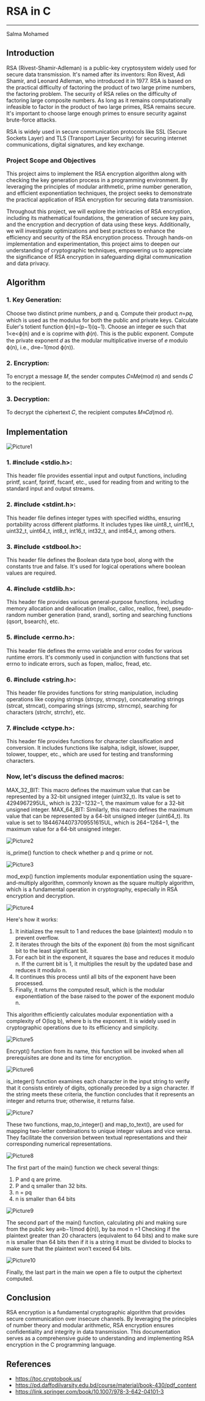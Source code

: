 # RSA in C
---
Salma Mohamed

## Introduction

RSA (Rivest-Shamir-Adleman) is a public-key cryptosystem widely used for secure data transmission. It's named after its inventors: Ron Rivest, Adi Shamir, and Leonard Adleman, who introduced it in 1977. RSA is based on the practical difficulty of factoring the product of two large prime numbers, the factoring problem.
The security of RSA relies on the difficulty of factoring large composite numbers. As long as it remains computationally infeasible to factor in the product of two large primes, RSA remains secure. It's important to choose large enough primes to ensure security against brute-force attacks.

RSA is widely used in secure communication protocols like SSL (Secure Sockets Layer) and TLS (Transport Layer Security) for securing internet communications, digital signatures, and key exchange.


### Project Scope and Objectives

This project aims to implement the RSA encryption algorithm along with checking the key generation process in a programming environment. By leveraging the principles of modular arithmetic, prime number generation, and efficient exponentiation techniques, the project seeks to demonstrate the practical application of RSA encryption for securing data transmission.

Throughout this project, we will explore the intricacies of RSA encryption, including its mathematical foundations, the generation of secure key pairs, and the encryption and decryption of data using these keys. Additionally, we will investigate optimizations and best practices to enhance the efficiency and security of the RSA encryption process.
Through hands-on implementation and experimentation, this project aims to deepen our understanding of cryptographic techniques, empowering us to appreciate the significance of RSA encryption in safeguarding digital communication and data privacy.


## Algorithm

### 1.	Key Generation:
Choose two distinct prime numbers, 𝑝 and q.
Compute their product 𝑛=𝑝𝑞, which is used as the modulus for both the public and private keys.
Calculate Euler's totient function ϕ(n)=(p−1)(q−1).
Choose an integer 𝑒e such that 1<e<ϕ(n) and e is coprime with 𝜙(𝑛). This is the public exponent.
Compute the private exponent 𝑑 as the modular multiplicative inverse of 𝑒 modulo ϕ(n), i.e., d≡e−1(mod ϕ(n)).
### 2.	Encryption:
To encrypt a message 𝑀, the sender computes 𝐶≡𝑀𝑒(mod 𝑛) and sends 𝐶 to the recipient.
### 3.	Decryption:
To decrypt the ciphertext 𝐶, the recipient computes 𝑀≡𝐶𝑑(mod 𝑛).


## Implementation

![Picture1](https://github.com/SalmaMohamed31/RSA-in-C/assets/121355154/7e92ec7b-a652-4870-b70d-b0de22eea06f)

### 1.	#include <stdio.h>:
This header file provides essential input and output functions, including printf, scanf, fprintf, fscanf, etc., used for reading from and writing to the standard input and output streams.
### 2.	#include <stdint.h>:
This header file defines integer types with specified widths, ensuring portability across different platforms. It includes types like uint8_t, uint16_t, uint32_t, uint64_t, int8_t, int16_t, int32_t, and int64_t, among others.
### 3.	#include <stdbool.h>:
This header file defines the Boolean data type bool, along with the constants true and false. It's used for logical operations where boolean values are required.
### 4.	#include <stdlib.h>:
This header file provides various general-purpose functions, including memory allocation and deallocation (malloc, calloc, realloc, free), pseudo-random number generation (rand, srand), sorting and searching functions (qsort, bsearch), etc.
### 5.	#include <errno.h>:
This header file defines the errno variable and error codes for various runtime errors. It's commonly used in conjunction with functions that set errno to indicate errors, such as fopen, malloc, fread, etc.
### 6.	#include <string.h>:
This header file provides functions for string manipulation, including operations like copying strings (strcpy, strncpy), concatenating strings (strcat, strncat), comparing strings (strcmp, strncmp), searching for characters (strchr, strrchr), etc.
### 7.	#include <ctype.h>:
This header file provides functions for character classification and conversion. It includes functions like isalpha, isdigit, islower, isupper, tolower, toupper, etc., which are used for testing and transforming characters.

### Now, let's discuss the defined macros:
MAX_32_BIT: This macro defines the maximum value that can be represented by a 32-bit unsigned integer (uint32_t). Its value is set to 4294967295UL, which is 232−1232−1, the maximum value for a 32-bit unsigned integer.
MAX_64_BIT: Similarly, this macro defines the maximum value that can be represented by a 64-bit unsigned integer (uint64_t). Its value is set to 18446744073709551615UL, which is 264−1264−1, the maximum value for a 64-bit unsigned integer.


![Picture2](https://github.com/SalmaMohamed31/RSA-in-C/assets/121355154/aea46923-0c87-4b32-9923-981ab4c0b7c8)

is_prime() function to check whether p and q prime or not.


![Picture3](https://github.com/SalmaMohamed31/RSA-in-C/assets/121355154/602c1120-44bd-441d-a3de-4b0b189da13b)

mod_exp() function implements modular exponentiation using the square-and-multiply algorithm, commonly known as the square multiply algorithm, which is a fundamental operation in cryptography, especially in RSA encryption and decryption.

![Picture4](https://github.com/SalmaMohamed31/RSA-in-C/assets/121355154/d9e51f53-6fb2-491f-a9b3-d54c49c426a3)

Here's how it works:

1.	It initializes the result to 1 and reduces the base (plaintext) modulo n to prevent overflow.
2.	It iterates through the bits of the exponent (b) from the most significant bit to the least significant bit.
3.	For each bit in the exponent, it squares the base and reduces it modulo n. If the current bit is 1, it multiplies the result by the updated base and reduces it modulo n.
4.	It continues this process until all bits of the exponent have been processed.
5.	Finally, it returns the computed result, which is the modular exponentiation of the base raised to the power of the exponent modulo n.

This algorithm efficiently calculates modular exponentiation with a complexity of O(log b), where b is the exponent. It is widely used in cryptographic operations due to its efficiency and simplicity.


![Picture5](https://github.com/SalmaMohamed31/RSA-in-C/assets/121355154/f16d1b5d-fc66-4f49-ac5e-1872fbf85a82)


Encrypt() function from its name, this function will be invoked when all prerequisites are done and its time for encryption.


![Picture6](https://github.com/SalmaMohamed31/RSA-in-C/assets/121355154/67c22ebf-7b7f-4b16-8f08-f3526a5ca1c2)

is_integer() function examines each character in the input string to verify that it consists entirely of digits, optionally preceded by a sign character. If the string meets these criteria, the function concludes that it represents an integer and returns true; otherwise, it returns false.

![Picture7](https://github.com/SalmaMohamed31/RSA-in-C/assets/121355154/9010388e-7f85-4279-b0ae-f58a0f9f1c23)

These two functions, map_to_integer() and map_to_text(), are used for mapping two-letter combinations to unique integer values and vice versa. They facilitate the conversion between textual representations and their corresponding numerical representations.


![Picture8](https://github.com/SalmaMohamed31/RSA-in-C/assets/121355154/d48fcaaa-0ddb-4aea-a428-aee5663d50c7)

The first part of the main() function we check several things:
1.	P and q are prime.
2.	P and q smaller than 32 bits.
3.	n = pq
4.	n is smaller than 64 bits


![Picture9](https://github.com/SalmaMohamed31/RSA-in-C/assets/121355154/acb3d247-f8dc-4ab0-9016-4aa4c00ba01e)

The second part of the main() function, calculating phi and making sure from the public key a≡b−1(mod ϕ(n)), by ba mod n =1
Checking if the plaintext greater than 20 characters (equivalent to 64 bits) and to make sure n is smaller than 64 bits then if it is a string it must be divided to blocks to make sure that the plaintext won’t exceed 64 bits.

![Picture10](https://github.com/SalmaMohamed31/RSA-in-C/assets/121355154/6cbd5b11-5be8-44bc-abc2-817ae1c5ef86)

Finally, the last part in the main we open a file to output the ciphertext computed.



## Conclusion

RSA encryption is a fundamental cryptographic algorithm that provides secure communication over insecure channels. By leveraging the principles of number theory and modular arithmetic, RSA encryption ensures confidentiality and integrity in data transmission. This documentation serves as a comprehensive guide to understanding and implementing RSA encryption in the C programming language.


## References
-	https://toc.cryptobook.us/
-	https://pd.daffodilvarsity.edu.bd/course/material/book-430/pdf_content
-	https://link.springer.com/book/10.1007/978-3-642-04101-3
